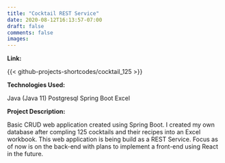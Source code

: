```yaml
---
title: "Cocktail REST Service"
date: 2020-08-12T16:13:57-07:00
draft: false
comments: false
images: 
---
```

**Link:**

{{< github-projects-shortcodes/cocktail_125 >}}

**Technologies Used:**

Java (Java 11)
Postgresql
Spring Boot
Excel

**Project Description:**

Basic CRUD web application created using Spring Boot. I created my own database after compling 125 cocktails and their recipes into an Excel workbook. This web application is being build as a REST Service. Focus as of now is on the back-end with plans to implement a front-end using React in the future.
